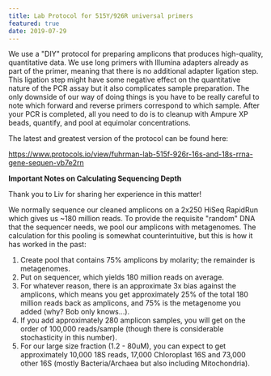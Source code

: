 ```yaml
---
title: Lab Protocol for 515Y/926R universal primers
featured: true
date: 2019-07-29
---
```


We use a "DIY" protocol for preparing amplicons that produces high-quality, quantitative data. We use long primers with Illumina adapters already as part of the primer, meaning that there is no additional adapter ligation step. This ligation step might have some negative effect on the quantitative nature of the PCR assay but it also complicates sample preparation. The only downside of our way of doing things is you have to be really careful to note which forward and reverse primers correspond to which sample. After your PCR is completed, all you need to do is to cleanup with Ampure XP beads, quantify, and pool at equimolar concentrations.

The latest and greatest version of the protocol can be found here:

https://www.protocols.io/view/fuhrman-lab-515f-926r-16s-and-18s-rrna-gene-sequen-vb7e2rn

**Important Notes on Calculating Sequencing Depth**

Thank you to Liv for sharing her experience in this matter!

We normally sequence our cleaned amplicons on a 2x250 HiSeq RapidRun which gives us ~180 million reads. To provide the requisite "random" DNA that the sequencer needs, we pool our amplicons with metagenomes. The calculation for this pooling is somewhat counterintuitive, but this is how it has worked in the past:

1. Create pool that contains 75% amplicons by molarity; the remainder is metagenomes.
2. Put on sequencer, which yields 180 million reads on average.
3. For whatever reason, there is an approximate 3x bias against the amplicons, which means you get approximately 25% of the total 180 million reads back as amplicons, and 75% is the metagenome you added (why? Bob only knows...).
4. If you add approximately 280 amplicon samples, you will get on the order of 100,000 reads/sample (though there is considerable stochasticity in this number).
5. For our large size fraction (1.2 - 80uM), you can expect to get approximately 10,000 18S reads, 17,000 Chloroplast 16S and 73,000 other 16S (mostly Bacteria/Archaea but also including Mitochondria).
